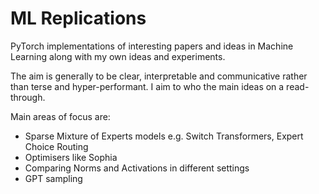 # ML Replications

PyTorch implementations of interesting papers and ideas in Machine Learning along with my own ideas and experiments.

The aim is generally to be clear, interpretable and communicative rather than terse and hyper-performant.
I aim to who the main ideas on a read-through.

Main areas of focus are:

- Sparse Mixture of Experts models e.g. Switch Transformers, Expert Choice Routing
- Optimisers like Sophia
- Comparing Norms and Activations in different settings
- GPT sampling
